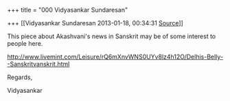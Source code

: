 +++
title = "000 Vidyasankar Sundaresan"

+++
[[Vidyasankar Sundaresan	2013-01-18, 00:34:31 [Source](https://groups.google.com/g/bvparishat/c/6scsMjicLK0)]]



This piece about Akashvani's news in Sanskrit may be of some interest to people here.



<http://www.livemint.com/Leisure/rQ6mXnvWNS0UYv8lz4h12O/Delhis-Belly--Sanskritvanskrit.html>



Regards,

Vidyasankar

